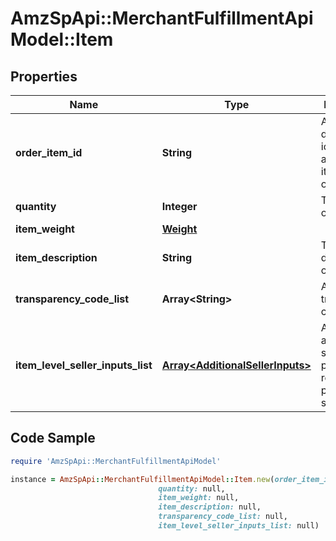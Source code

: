 # AmzSpApi::MerchantFulfillmentApiModel::Item

## Properties

Name | Type | Description | Notes
------------ | ------------- | ------------- | -------------
**order_item_id** | **String** | An Amazon-defined identifier for an individual item in an order. | 
**quantity** | **Integer** | The number of items. | 
**item_weight** | [**Weight**](Weight.md) |  | [optional] 
**item_description** | **String** | The description of the item. | [optional] 
**transparency_code_list** | **Array&lt;String&gt;** | A list of transparency codes. | [optional] 
**item_level_seller_inputs_list** | [**Array&lt;AdditionalSellerInputs&gt;**](AdditionalSellerInputs.md) | A list of additional seller input pairs required to purchase shipping. | [optional] 

## Code Sample

```ruby
require 'AmzSpApi::MerchantFulfillmentApiModel'

instance = AmzSpApi::MerchantFulfillmentApiModel::Item.new(order_item_id: null,
                                 quantity: null,
                                 item_weight: null,
                                 item_description: null,
                                 transparency_code_list: null,
                                 item_level_seller_inputs_list: null)
```


